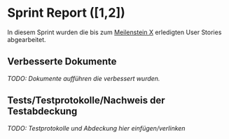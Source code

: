 # Sprint Report ([1,2])

In diesem Sprint wurden die bis zum [Meilenstein X](meilenstein-url) erledigten User Stories abgearbeitet.

## Verbesserte Dokumente

*TODO: Dokumente aufführen die verbessert wurden.*

## Tests/Testprotokolle/Nachweis der Testabdeckung

*TODO: Testprotokolle und Abdeckung hier einfügen/verlinken*